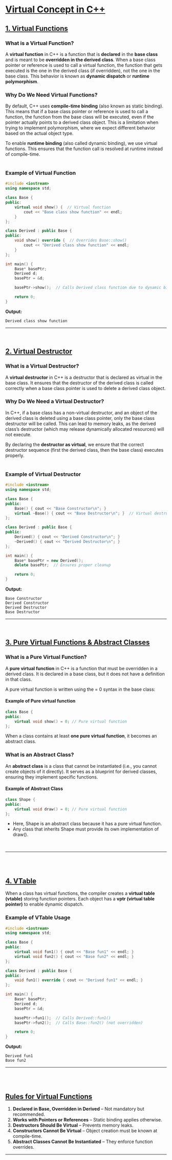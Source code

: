 # [Virtual Concept in C++](#virtual-concept-in-c)

## [1. Virtual Functions](#1-virtual-functions)

### What is a Virtual Function?
A **virtual function** in C++ is a function that is **declared** in the **base class** and is meant to be **overridden in the derived class**. When a base class pointer or reference is used to call a virtual function, the function that gets executed is the one in the derived class (if overridden), not the one in the base class. This behavior is known as **dynamic dispatch** or **runtime polymorphism**.
<br>


### Why Do We Need Virtual Functions?
By default, C++ uses **compile-time binding** (also known as static binding). This means that if a base class pointer or reference is used to call a function, the function from the base class will be executed, even if the pointer actually points to a derived class object. This is a limitation when trying to implement polymorphism, where we expect different behavior based on the actual object type.<br>


To enable **runtime binding** (also called dynamic binding), we use virtual functions. This ensures that the function call is resolved at runtime instead of compile-time.
<br>
<br>


### Example of Virtual Function
```cpp
#include <iostream>
using namespace std;

class Base {
public:
    virtual void show() {  // Virtual function
        cout << "Base class show function" << endl;
    }
};

class Derived : public Base {
public:
    void show() override {  // Overrides Base::show()
        cout << "Derived class show function" << endl;
    }
};

int main() {
    Base* basePtr; 
    Derived d;
    basePtr = &d;

    basePtr->show();  // Calls Derived class function due to dynamic binding

    return 0;
}
```
**Output:**
```
Derived class show function
```

---
<br>


## [2. Virtual Destructor](#2-virtual-destructor)

### What is a Virtual Destructor?
A **virtual destructor** in C++ is a destructor that is declared as virtual in the base class. It ensures that the destructor of the derived class is called correctly when a base class pointer is used to delete a derived class object.

### Why Do We Need a Virtual Destructor?
In C++, if a base class has a non-virtual destructor, and an object of the derived class is deleted using a base class pointer, only the base class destructor will be called. This can lead to memory leaks, as the derived class’s destructor (which may release dynamically allocated resources) will not execute.

By declaring the **destructor as virtual**, we ensure that the correct destructor sequence (first the derived class, then the base class) executes properly.
<br>
<br>


### Example of Virtual Destructor
```cpp
#include <iostream>
using namespace std;

class Base {
public:
    Base() { cout << "Base Constructor\n"; }
    virtual ~Base() { cout << "Base Destructor\n"; }  // Virtual destructor
};

class Derived : public Base {
public:
    Derived() { cout << "Derived Constructor\n"; }
    ~Derived() { cout << "Derived Destructor\n"; }
};

int main() {
    Base* basePtr = new Derived();
    delete basePtr;  // Ensures proper cleanup

    return 0;
}
```
**Output:**
```
Base Constructor
Derived Constructor
Derived Destructor
Base Destructor
```

---
<br>


## [3. Pure Virtual Functions & Abstract Classes](#3-pure-virtual-functions--abstract-classes)

### What is a Pure Virtual Function?
A **pure virtual function** in C++ is a function that must be overridden in a derived class. It is declared in a base class, but it does not have a definition in that class.

A pure virtual function is written using the = 0 syntax in the base class:
#### Example of Pure virtual function
```cpp
class Base {
public:
    virtual void show() = 0; // Pure virtual function
};
```
When a class contains at least **one pure virtual function**, it becomes an abstract class.
<br>

### What is an Abstract Class?
An **abstract class** is a class that cannot be instantiated (i.e., you cannot create objects of it directly). It serves as a blueprint for derived classes, ensuring they implement specific functions.

#### Example of Abstract Class
```cpp
class Shape {
public:
    virtual void draw() = 0; // Pure virtual function
};
```

 - Here, Shape is an abstract class because it has a pure virtual function.
 - Any class that inherits Shape must provide its own implementation of draw().
<br>


---
<br>
<br>



## [4. VTable](#4-vtable)
When a class has virtual functions, the compiler creates a **virtual table (vtable)** storing function pointers. Each object has a **vptr (virtual table pointer)** to enable dynamic dispatch.

### Example of VTable Usage
```cpp
#include <iostream>
using namespace std;

class Base {
public:
    virtual void fun1() { cout << "Base fun1" << endl; }
    virtual void fun2() { cout << "Base fun2" << endl; }
};

class Derived : public Base {
public:
    void fun1() override { cout << "Derived fun1" << endl; }
};

int main() {
    Base* basePtr;
    Derived d;
    basePtr = &d;

    basePtr->fun1();  // Calls Derived::fun1()
    basePtr->fun2();  // Calls Base::fun2() (not overridden)

    return 0;
}
```
**Output:**
```
Derived fun1
Base fun2
```

---
<br>
<br>


## [Rules for Virtual Functions](#rules-for-virtual-functions)
1. **Declared in Base, Overridden in Derived** – Not mandatory but recommended.
2. **Works with Pointers or References** – Static binding applies otherwise.
3. **Destructors Should Be Virtual** – Prevents memory leaks.
4. **Constructors Cannot Be Virtual** – Object creation must be known at compile-time.
5. **Abstract Classes Cannot Be Instantiated** – They enforce function overrides.

---
